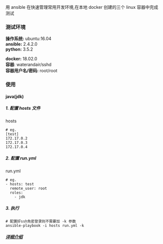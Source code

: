 用 ansible 在快速管理常用开发环境,在本地 docker 创建的三个 linux 容器中完成测试

### 测试环境

**操作系统:** ubuntu:16.04  
**ansible:** 2.4.2.0  
**python:** 3.5.2

**docker:** 18.02.0  
**容器**: waterandair/sshd  
**容器用户名/密码:** root/root

### 使用
#### java(jdk)
##### 1. 配置 hosts 文件
hosts
```
# eg.
[test]
172.17.0.2
172.17.0.3
172.17.0.4
```
##### 2. 配置 run.yml
run.yml
```
# eg.
- hosts: test
  remote_user: root
  roles:
    - jdk
```
##### 3. 执行  

```
# 配置好ssh免密登录则不需要加 -k 参数
ansible-playbook -i hosts run.yml -k
```
##### [详细介绍](http://waterandair.top/2018/03/22/install-jd)

